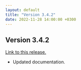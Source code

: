 ```yaml
---
layout: default
title: "Version 3.4.2"
date: 2022-11-28 14:00:00 +0300
---
```


## Version 3.4.2

[Link to this release.](https://github.com/vyrjana/DearEIS/releases/tag/3.4.2)

- Updated documentation.
